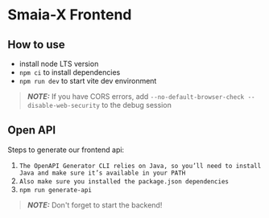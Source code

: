 # Smaia-X Frontend

## How to use
* install node LTS version
* `npm ci` to install dependencies
* `npm run dev` to start vite dev environment

> **_NOTE:_** If you have CORS errors, add `--no-default-browser-check --disable-web-security` to the debug session

## Open API
Steps to generate our frontend api:  
1. `The OpenAPI Generator CLI relies on Java, so you’ll need to install Java and make sure it’s available in your PATH` 
2. `Also make sure you installed the package.json dependencies`
3. `npm run generate-api`

> **_NOTE:_** Don't forget to start the backend!
